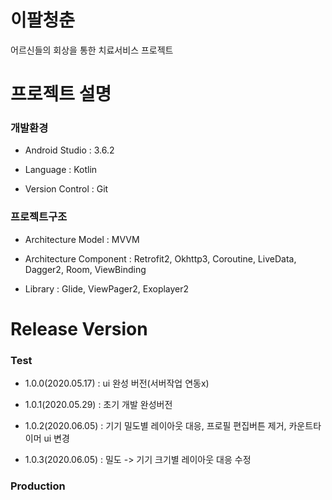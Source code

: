 # 이팔청춘

 어르신들의 회상을 통한 치료서비스 프로젝트
 

# 프로젝트 설명

### 개발환경

   - Android Studio : 3.6.2
   
   - Language : Kotlin
   
   - Version Control : Git
   
   
### 프로젝트구조

 - Architecture Model : MVVM
 
 - Architecture Component : Retrofit2, Okhttp3, Coroutine, LiveData, Dagger2, Room, ViewBinding
 
 - Library : Glide, ViewPager2, Exoplayer2
 
 
 # Release Version
 
  ### Test
  
   - 1.0.0(2020.05.17) : ui 완성 버전(서버작업 연동x)
  
   - 1.0.1(2020.05.29) : 초기 개발 완성버전
     
   - 1.0.2(2020.06.05) : 기기 밀도별 레이아웃 대응, 프로필 편집버튼 제거, 카운트타이머 ui 변경
     
   - 1.0.3(2020.06.05) : 밀도 ->  기기 크기별 레이아웃 대응 수정
    
  
  ### Production
 
